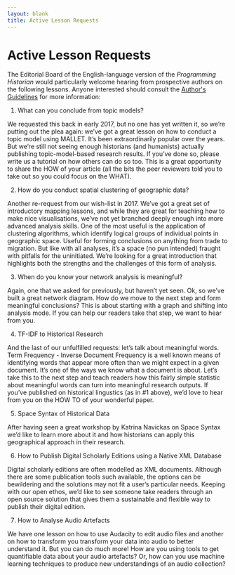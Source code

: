 ```yaml
---
layout: blank
title: Active Lesson Requests
---
```


# Active Lesson Requests

The Editorial Board of the English-language version of the _Programming Historian_ would particularly welcome hearing from prospective authors on the following lessons. Anyone interested should consult the [Author's Guidelines](/en/author-guidelines) for more information:

1) What can you conclude from topic models?

We requested this back in early 2017, but no one has yet written it, so we’re putting out the plea again: we’ve got a great lesson on how to conduct a topic model using MALLET. It’s been extraordinarily popular over the years. But we’re still not seeing enough historians (and humanists) actually publishing topic-model-based research results. If you’ve done so, please write us a tutorial on how others can do so too. This is a great opportunity to share the HOW of your article (all the bits the peer reviewers told you to take out so you could focus on the WHAT).

2) How do you conduct spatial clustering of geographic data?

Another re-request from our wish-list in 2017. We’ve got a great set of introductory mapping lessons, and while they are great for teaching how to make nice visualisations, we’ve not yet branched deeply enough into more advanced analysis skills. One of the most useful is the application of clustering algorithms, which identify logical groups of individual points in geographic space. Useful for forming conclusions on anything from trade to migration. But like with all analyses, it’s a space (no pun intended) fraught with pitfalls for the uninitiated. We’re looking for a great introduction that highlights both the strengths and the challenges of this form of analysis.

3) When do you know your network analysis is meaningful?

Again, one that we asked for previously, but haven’t yet seen. Ok, so we’ve built a great network diagram. How do we move to the next step and form meaningful conclusions? This is about starting with a graph and shifting into analysis mode. If you can help our readers take that step, we want to hear from you.

4) TF-IDF to Historical Research

And the last of our unfulfilled requests: let’s talk about meaningful words. Term Frequency - Inverse Document Frequency is a well known means of identifying words that appear more often than we might expect in a given document. It’s one of the ways we know what a document is about. Let’s take this to the next step and teach readers how this fairly simple statistic about meaningful words can turn into meaningful research outputs. If you’ve published on historical lingustics (as in #1 above), we’d love to hear from you on the HOW TO of your wonderful paper.

5) Space Syntax of Historical Data

After having seen a great workshop by Katrina Navickas on Space Syntax we’d like to learn more about it and how historians can apply this geographical approach in their research.

6) How to Publish Digital Scholarly Editions using a Native XML Database

Digital scholarly editions are often modelled as XML documents. Although there are some publication tools such available, the options can be bewildering and the solutions may not fit a user’s particular needs. Keeping with our open ethos, we’d like to see someone take readers through an open source solution that gives them a sustainable and flexible way to publish their digital edition.

7) How to Analyse Audio Artefacts

We have one lesson on how to use Audacity to edit audio files and another on how to transform you transform your data into audio to better understand it. But you can do much more! How are you using tools to get quantifiable data about your audio artefacts? Or, how can you use machine learning techniques to produce new understandings of an audio collection?
